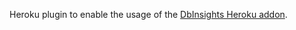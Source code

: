 Heroku plugin to enable the usage of the [DbInsights Heroku addon](http://addons.heroku.com/dbinsights).

